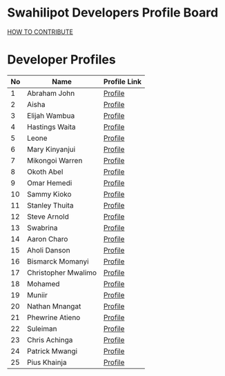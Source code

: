 # Swahilipot Developers Profile Board

[HOW TO CONTRIBUTE](/contributions.md)

# Developer Profiles

| No  | Name                | Profile Link                                    |
| --- | ------------------- | ----------------------------------------------- |
| 1   | Abraham John        | [Profile](profiles/ABRAHAM-JOHN-2023.md)        |
| 2   | Aisha               | [Profile](profiles/AISHA-2023.md)               |
| 3   | Elijah Wambua       | [Profile](profiles/Elijah-wambua-2023.md)       |
| 4   | Hastings Waita      | [Profile](profiles/Hastings-Waita-2023.md)      |
| 5   | Leone               | [Profile](profiles/LEONE-2023.md)               |
| 6   | Mary Kinyanjui      | [Profile](profiles/Mary-Kinyanjui-2023.md)      |
| 7   | Mikongoi Warren     | [Profile](profiles/Mikongoi-Warren-2023.md)     |
| 8   | Okoth Abel          | [Profile](profiles/Okothabel-2023.md)           |
| 9   | Omar Hemedi         | [Profile](profiles/Omar-Hemedi-2023.md)         |
| 10  | Sammy Kioko         | [Profile](profiles/Sammy-Kioko-2023.md)         |
| 11  | Stanley Thuita      | [Profile](profiles/Stanley-Thuita-2023.md)      |
| 12  | Steve Arnold        | [Profile](profiles/Steve_Arnold_2023.md)        |
| 13  | Swabrina            | [Profile](profiles/Swabrina-2023.md)            |
| 14  | Aaron Charo         | [Profile](profiles/aaron_charo_2023.md)         |
| 15  | Aholi Danson        | [Profile](profiles/aholi-danson-2023.md)        |
| 16  | Bismarck Momanyi    | [Profile](profiles/bismarckmomanyi-2023.md)     |
| 17  | Christopher Mwalimo | [Profile](profiles/christopher-mwalimo-2023.md) |
| 18  | Mohamed             | [Profile](profiles/mohamed-2023.md)             |
| 19  | Muniir              | [Profile](profiles/muniir2023.md)               |
| 20  | Nathan Mnangat      | [Profile](profiles/Nathan-Mnangat-2024.md)      |
| 21  | Phewrine Atieno     | [Profile](profiles/phewrine-atieno-2023.md)     |
| 22  | Suleiman            | [Profile](profiles/suleiman-2023.md)            |
| 23  | Chris Achinga       | [Profile](profiles/chris-achinga-2021.md)       |
| 24  | Patrick Mwangi      | [Profile](profiles/patrick-mwangi2024.md)  
| 25  | Pius Khainja        | [Profile](profiles/GabrielPlus.md)              |        |
